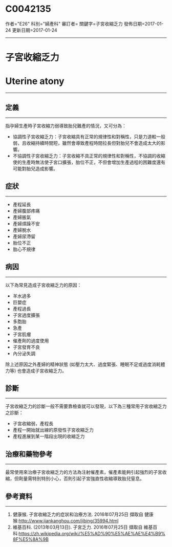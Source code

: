 # C0042135
作者="E26"
科別="婦產科"
審訂者=
關鍵字=子宮收縮乏力
發佈日期=2017-01-24
更新日期=2017-01-24

----------
# 子宮收縮乏力
# Uterine atony
----------
## 定義
----------

指孕婦生產時子宮收縮力弱導致胎兒難產的情況，又可分為：

- 協調性子宮收縮乏力：子宮收縮具有正常的規律性和對稱性，只是力道較一般弱，且收縮持續時間短，雖然會導致產程時間拉長但對胎兒不會造成太大的影響。
- 不協調性子宮收縮乏力：子宮收縮不具正常的規律性和對稱性，不協調的收縮使的生產時無法使子宮口擴張，胎位不正，不但會增加生產過程的困難度還有可能對胎兒造成影響。
## 症狀
----------
- 產程延長
- 產婦腹部疼痛
- 產婦脹氣
- 產婦煩躁不安
- 產婦脫水
- 產婦尿滯留
- 胎位不正
- 胎心不規律
## 病因
----------

以下為常見造成子宮收縮乏力的原因：

- 羊水過多
- 巨嬰症
- 產程過長
- 子宮過度擴張
- 多胞胎
- 急產
- 子宮肌瘤
- 催產劑的過度使用
- 子宮發育不良
- 內分泌失調

除上述原因之外產婦的精神狀態 (如壓力太大、過度緊張、睡眠不足或過度消耗體力等) 也會造成子宮收縮乏力。

## 診斷
----------

子宮收縮乏力的診斷一般不需要靠檢查就可以發現，以下為三種常用子宮收縮乏力之診斷：

- 子宮收縮弱，產程長
- 產程一開始就出線的原發性子宮收縮乏力
- 產程進展到某一階段出現的收縮乏力
## 治療和藥物參考
----------

最常使用來治療子宮收縮乏力的方法為注射催產素，催產素能夠引起強烈的子宮收縮，但劑量需特別特別小心，否則引起子宮強直性收縮導致胎兒窒息。

## 參考資料
----------
1. 健康猴. 子宮收縮乏力的症狀和治療方法. 2016年07月25日 擷取自 健康猴:http://www.jiankanghou.com/jibing/35994.html
2. 維基百科. (2013年03月13日). 子宮乏力. 2016年07月25日 擷取自 維基百科:https://zh.wikipedia.org/wiki/%E5%AD%90%E5%AE%AE%E4%B9%8F%E5%8A%9B

